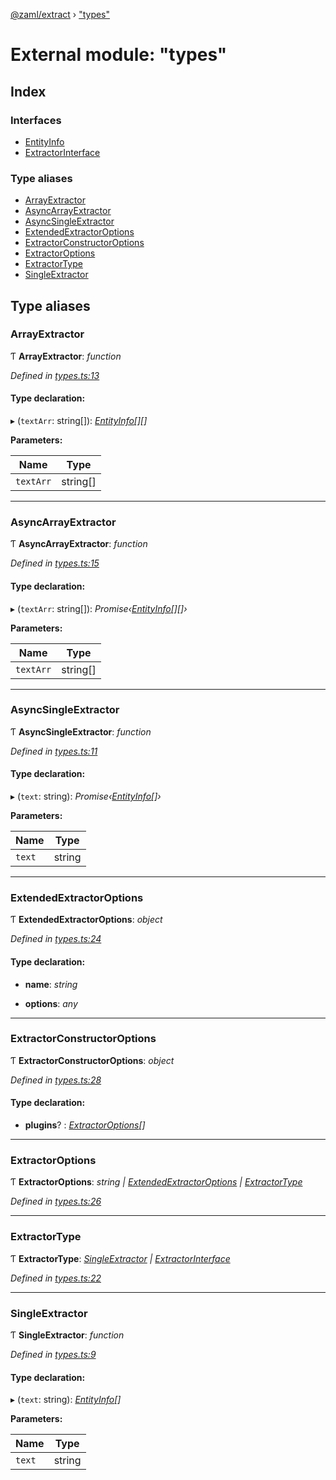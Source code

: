 [@zaml/extract](../README.md) › ["types"](_types_.md)

# External module: "types"

## Index

### Interfaces

* [EntityInfo](../interfaces/_types_.entityinfo.md)
* [ExtractorInterface](../interfaces/_types_.extractorinterface.md)

### Type aliases

* [ArrayExtractor](_types_.md#arrayextractor)
* [AsyncArrayExtractor](_types_.md#asyncarrayextractor)
* [AsyncSingleExtractor](_types_.md#asyncsingleextractor)
* [ExtendedExtractorOptions](_types_.md#extendedextractoroptions)
* [ExtractorConstructorOptions](_types_.md#extractorconstructoroptions)
* [ExtractorOptions](_types_.md#extractoroptions)
* [ExtractorType](_types_.md#extractortype)
* [SingleExtractor](_types_.md#singleextractor)

## Type aliases

###  ArrayExtractor

Ƭ **ArrayExtractor**: *function*

*Defined in [types.ts:13](https://github.com/nexushubs/zaml-lang/blob/ee5fea7/packages/zaml-extract/src/types.ts#L13)*

#### Type declaration:

▸ (`textArr`: string[]): *[EntityInfo](../interfaces/_types_.entityinfo.md)[][]*

**Parameters:**

Name | Type |
------ | ------ |
`textArr` | string[] |

___

###  AsyncArrayExtractor

Ƭ **AsyncArrayExtractor**: *function*

*Defined in [types.ts:15](https://github.com/nexushubs/zaml-lang/blob/ee5fea7/packages/zaml-extract/src/types.ts#L15)*

#### Type declaration:

▸ (`textArr`: string[]): *Promise‹[EntityInfo](../interfaces/_types_.entityinfo.md)[][]›*

**Parameters:**

Name | Type |
------ | ------ |
`textArr` | string[] |

___

###  AsyncSingleExtractor

Ƭ **AsyncSingleExtractor**: *function*

*Defined in [types.ts:11](https://github.com/nexushubs/zaml-lang/blob/ee5fea7/packages/zaml-extract/src/types.ts#L11)*

#### Type declaration:

▸ (`text`: string): *Promise‹[EntityInfo](../interfaces/_types_.entityinfo.md)[]›*

**Parameters:**

Name | Type |
------ | ------ |
`text` | string |

___

###  ExtendedExtractorOptions

Ƭ **ExtendedExtractorOptions**: *object*

*Defined in [types.ts:24](https://github.com/nexushubs/zaml-lang/blob/ee5fea7/packages/zaml-extract/src/types.ts#L24)*

#### Type declaration:

* **name**: *string*

* **options**: *any*

___

###  ExtractorConstructorOptions

Ƭ **ExtractorConstructorOptions**: *object*

*Defined in [types.ts:28](https://github.com/nexushubs/zaml-lang/blob/ee5fea7/packages/zaml-extract/src/types.ts#L28)*

#### Type declaration:

* **plugins**? : *[ExtractorOptions](_types_.md#extractoroptions)[]*

___

###  ExtractorOptions

Ƭ **ExtractorOptions**: *string | [ExtendedExtractorOptions](_types_.md#extendedextractoroptions) | [ExtractorType](_types_.md#extractortype)*

*Defined in [types.ts:26](https://github.com/nexushubs/zaml-lang/blob/ee5fea7/packages/zaml-extract/src/types.ts#L26)*

___

###  ExtractorType

Ƭ **ExtractorType**: *[SingleExtractor](_types_.md#singleextractor) | [ExtractorInterface](../interfaces/_types_.extractorinterface.md)*

*Defined in [types.ts:22](https://github.com/nexushubs/zaml-lang/blob/ee5fea7/packages/zaml-extract/src/types.ts#L22)*

___

###  SingleExtractor

Ƭ **SingleExtractor**: *function*

*Defined in [types.ts:9](https://github.com/nexushubs/zaml-lang/blob/ee5fea7/packages/zaml-extract/src/types.ts#L9)*

#### Type declaration:

▸ (`text`: string): *[EntityInfo](../interfaces/_types_.entityinfo.md)[]*

**Parameters:**

Name | Type |
------ | ------ |
`text` | string |
